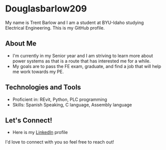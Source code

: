 # Douglasbarlow209

My name is Trent Barlow and I am a student at BYU-Idaho studying Electrical Engineering. This is my GitHub profile.

## About Me

- I'm currently in my Senior year and I am striving to learn more about power systems as that is a route that has interested me for a while.
- My goals are to pass the FE exam, graduate, and find a job that will help me work towards my PE.

## Technologies and Tools

- Proficient in: REvit, Python, PLC programming
- Skills: Spanish Speaking, C language, Assembly language

## Let's Connect!

- Here is my [LinkedIn](https://www.linkedin.com/in/trent-barlow-86166b298) profile

I'd love to connect with you so feel free to reach out!
